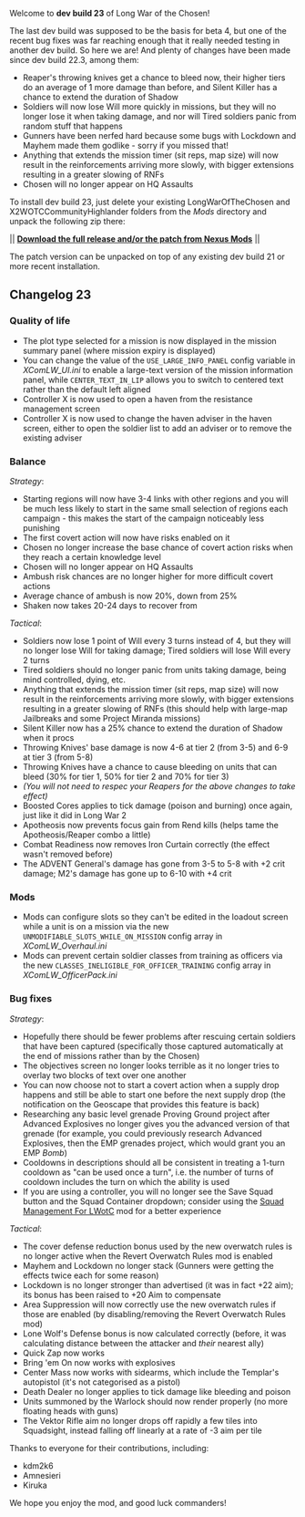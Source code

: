 Welcome to **dev build 23** of Long War of the Chosen!

The last dev build was supposed to be the basis for beta 4, but one of the recent bug fixes was far reaching enough that it really needed testing in another dev build. So here we are! And plenty of changes have been made since dev build 22.3, among them:

 * Reaper's throwing knives get a chance to bleed now, their higher tiers do an average of 1 more damage than before, and Silent Killer has a chance to extend the duration of Shadow
 * Soldiers will now lose Will more quickly in missions, but they will no longer lose it when taking damage, and nor will Tired soldiers panic from random stuff that happens
 * Gunners have been nerfed hard because some bugs with Lockdown and Mayhem made them godlike - sorry if you missed that!
 * Anything that extends the mission timer (sit reps, map size) will now result in the reinforcements arriving more slowly, with bigger extensions resulting in a greater slowing of RNFs
 * Chosen will no longer appear on HQ Assaults

To install dev build 23, just delete your existing LongWarOfTheChosen and X2WOTCCommunityHighlander folders from the *Mods* directory and unpack the following zip there:

||  **[Download the full release and/or the patch from Nexus Mods](https://www.nexusmods.com/xcom2/mods/757?tab=files)** ||

The patch version can be unpacked on top of any existing dev build 21 or more recent installation.

## Changelog 23

### Quality of life

 * The plot type selected for a mission is now displayed in the mission summary panel (where mission expiry is displayed)
 * You can change the value of the `USE_LARGE_INFO_PANEL` config variable in *XComLW_UI.ini* to enable a large-text version of the mission information panel, while `CENTER_TEXT_IN_LIP` allows you to switch to centered text rather than the default left aligned
 * Controller X is now used to open a haven from the resistance management screen
 * Controller X is now used to change the haven adviser in the haven screen, either to open the soldier list to add an adviser or to remove the existing adviser

### Balance

*Strategy*:

 * Starting regions will now have 3-4 links with other regions and you will be much less likely to start in the same small selection of regions each campaign - this makes the start of the campaign noticeably less punishing
 * The first covert action will now have risks enabled on it
 * Chosen no longer increase the base chance of covert action risks when they reach a certain knowledge level
 * Chosen will no longer appear on HQ Assaults
 * Ambush risk chances are no longer higher for more difficult covert actions
 * Average chance of ambush is now 20%, down from 25%
 * Shaken now takes 20-24 days to recover from

*Tactical*:

 * Soldiers now lose 1 point of Will every 3 turns instead of 4, but they will no longer lose Will for taking damage; Tired soldiers will lose Will every 2 turns
 * Tired soldiers should no longer panic from units taking damage, being mind controlled, dying, etc.
 * Anything that extends the mission timer (sit reps, map size) will now result in the reinforcements arriving more slowly, with bigger extensions resulting in a greater slowing of RNFs (this should help with large-map Jailbreaks and some Project Miranda missions)
 * Silent Killer now has a 25% chance to extend the duration of Shadow when it procs
 * Throwing Knives' base damage is now 4-6 at tier 2 (from 3-5) and 6-9 at tier 3 (from 5-8)
 * Throwing Knives have a chance to cause bleeding on units that can bleed (30% for tier 1, 50% for tier 2 and 70% for tier 3)
 * *(You will not need to respec your Reapers for the above changes to take effect)*
 * Boosted Cores applies to tick damage (poison and burning) once again, just like it did in Long War 2
 * Apotheosis now prevents focus gain from Rend kills (helps tame the Apotheosis/Reaper combo a little)
 * Combat Readiness now removes Iron Curtain correctly (the effect wasn't removed before)
 * The ADVENT General's damage has gone from 3-5 to 5-8 with +2 crit damage; M2's damage has gone up to 6-10 with +4 crit

### Mods

 * Mods can configure slots so they can't be edited in the loadout screen while a unit is on a mission via the new `UNMODIFIABLE_SLOTS_WHILE_ON_MISSION` config array in *XComLW_Overhaul.ini*
 * Mods can prevent certain soldier classes from training as officers via the new `CLASSES_INELIGIBLE_FOR_OFFICER_TRAINING` config array in *XComLW_OfficerPack.ini*

### Bug fixes

*Strategy*:

 * Hopefully there should be fewer problems after rescuing certain soldiers that have been captured (specifically those captured automatically at the end of missions rather than by the Chosen)
 * The objectives screen no longer looks terrible as it no longer tries to overlay two blocks of text over one another
 * You can now choose not to start a covert action when a supply drop happens and still be able to start one before the next supply drop (the notification on the Geoscape that provides this feature is back)
 * Researching any basic level grenade Proving Ground project after Advanced Explosives no longer gives you the advanced version of that grenade (for example, you could previously research Advanced Explosives, then the EMP grenades project, which would grant you an EMP *Bomb*)
 * Cooldowns in descriptions should all be consistent in treating a 1-turn cooldown as "can be used once a turn", i.e. the number of turns of cooldown includes the turn on which the ability is used
 * If you are using a controller, you will no longer see the Save Squad button and the Squad Container dropdown; consider using the [Squad Management For LWotC](https://steamcommunity.com/sharedfiles/filedetails/?id=2314584410) mod for a better experience

*Tactical*:

 * The cover defense reduction bonus used by the new overwatch rules is no longer active when the Revert Overwatch Rules mod is enabled
 * Mayhem and Lockdown no longer stack (Gunners were getting the effects twice each for some reason)
 * Lockdown is no longer stronger than advertised (it was in fact +22 aim); its bonus has been raised to +20 Aim to compensate
 * Area Suppression will now correctly use the new overwatch rules if those are enabled (by disabling/removing the Revert Overwatch Rules mod)
 * Lone Wolf's Defense bonus is now calculated correctly (before, it was calculating distance between the attacker and *their* nearest ally)
 * Quick Zap now works
 * Bring 'em On now works with explosives
 * Center Mass now works with sidearms, which include the Templar's autopistol (it's not categorised as a pistol)
 * Death Dealer no longer applies to tick damage like bleeding and poison
 * Units summoned by the Warlock should now render properly (no more floating heads with guns)
 * The Vektor Rifle aim no longer drops off rapidly a few tiles into Squadsight, instead falling off linearly at a rate of -3 aim per tile

Thanks to everyone for their contributions, including:

 * kdm2k6
 * Amnesieri
 * Kiruka

We hope you enjoy the mod, and good luck commanders!
